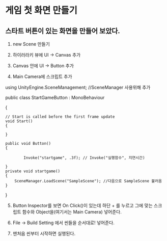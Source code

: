 # 게임 첫 화면 만들기

## 스타트 버튼이 있는 화면을 만들어 보았다.

1. new Scene 만들기

2. 하이러라키 뷰에 UI -> Canvas 추가

3. Canvas 안에 UI -> Button 추가

4. Main Camera에 스크립트 추가


using UnityEngine.SceneManagement; //SceneManager 사용위해 추가

public class StartGameButton : MonoBehaviour

{

    // Start is called before the first frame update
    void Start()
    {
        
    }

    public void Button()
    {
      
            Invoke("startgame", .3f); // Invoke("실행함수", 지연시간)
        
    }
    private void startgame()
    {
        SceneManager.LoadScene("SampleScene"); //다음으로 SampleScene 불러옴
    }
}

5. Button Inspector를 보면 On Click()이 있는데 하단 + 를 누르고 그에 맞는 스크립트 함수와 Object을(여기서는 Main Camera) 넣어준다.

6. File -> Build Setting 에서 씬들을 순서대로! 넣어준다.

7. 맨처음 씬부터 시작하면 실행된다.